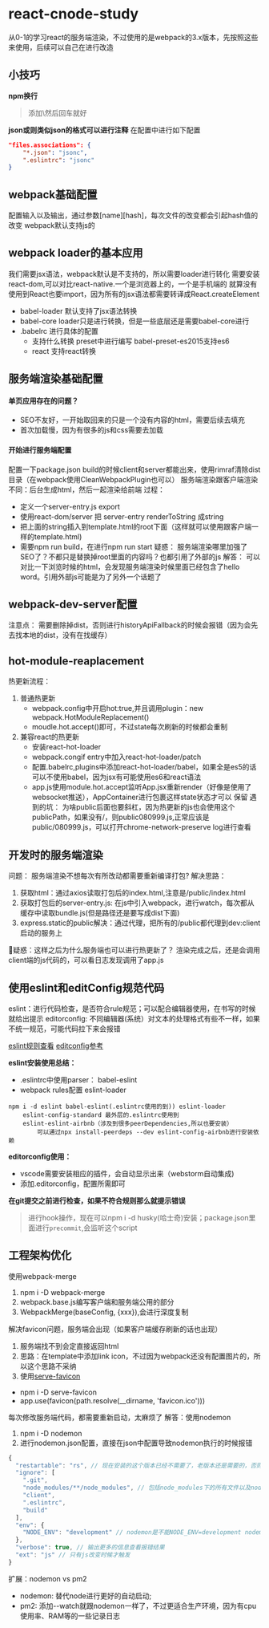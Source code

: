 # react-cnode-study
从0-1的学习react的服务端渲染，不过使用的是webpack的3.x版本，先按照这些来使用，后续可以自己在进行改造

## 小技巧

**npm换行**
> 添加\然后回车就好

**json或则类似json的格式可以进行注释**
在配置中进行如下配置
``` json
"files.associations": {
    "*.json": "jsonc",
    ".eslintrc": "jsonc"
}
```

## webpack基础配置
配置输入以及输出，通过参数[name][hash]，每次文件的改变都会引起hash值的改变
webpack默认支持js的


## webpack loader的基本应用
我们需要jsx语法，webpack默认是不支持的，所以需要loader进行转化
需要安装react-dom,可以对比react-native.一个是浏览器上的，一个是手机端的
就算没有使用到React也要import，因为所有的jsx语法都需要转译成React.createElement
+ babel-loader 默认支持了jsx语法转换
+ babel-core loader只是进行转换，但是一些底层还是需要babel-core进行
+ .babelrc 进行具体的配置
    - 支持什么转换  preset中进行编写 babel-preset-es2015支持es6
    - react 支持react转换


## 服务端渲染基础配置

#### 单页应用存在的问题？
+ SEO不友好，一开始取回来的只是一个没有内容的html，需要后续去填充
+ 首次加载慢，因为有很多的js和css需要去加载

#### 开始进行服务端配置
配置一下package.json build的时候client和server都能出来，使用rimraf清除dist目录（在webpack使用CleanWebpackPlugin也可以）
服务端渲染跟客户端渲染不同：后台生成html，然后一起渲染给前端
过程：
+ 定义一个server-entry.js export <App />
+ 使用react-dom/server 把 server-entry renderToString 成string
+ 把上面的string插入到template.html的root下面（这样就可以使用跟客户端一样的template.html)
+ 需要npm run build，在进行npm run start
疑惑：
    服务端渲染哪里加强了SEO了？不都只是替换掉root里面的内容吗？也都引用了外部的js
解答：
    可以对比一下浏览时候的html，会发现服务端渲染时候里面已经包含了hello word。引用外部js可能是为了另外一个话题了


## webpack-dev-server配置
注意点： 需要删除掉dist，否则进行historyApiFallback的时候会报错（因为会先去找本地的dist，没有在找缓存）

## hot-module-reaplacement
热更新流程：
1. 普通热更新
    + webpack.config中开启hot:true,并且调用plugin：new webpack.HotModuleReplacement()
    + moudle.hot.accept()即可，不过state每次刷新的时候都会重制
2. 兼容react的热更新
    + 安装react-hot-loader
    + webpack.congif entry中加入react-hot-loader/patch
    + 配置.babelrc,plugins中添加react-hot-loader/babel，如果全是es5的话可以不使用babel，因为jsx有可能使用es6和react语法
    + app.js使用module.hot.accept监听App.jsx重新render（好像是使用了websocket推送），AppContainer进行包裹这样state状态才可以   保留
遇到的坑：
    为啥public后面也要斜杠，因为热更新的js也会使用这个publicPath，如果没有/，则public080999.js,正常应该是public/080999.js，可以打开chrome-network-preserve log进行查看

## 开发时的服务端渲染
问题： 服务端渲染不想每次有所改动都需要重新编译打包?
解决思路：
1. 获取html：通过axios读取打包后的index.html,注意是/public/index.html
2. 获取打包后的server-entry.js: 在js中引入webpack，进行watch，每次都从缓存中读取bundle.js(但是路径还是要写成dist下面)
3. express.static的public解决：通过代理，把所有的/public都代理到dev:client启动的服务上

疑惑：这样之后为什么服务端也可以进行热更新了？
渲染完成之后，还是会调用client端的js代码的，可以看日志发现调用了app.js

## 使用eslint和editConfig规范代码
eslint：进行代码检查，是否符合rule规范；可以配合编辑器使用，在书写的时候就给出提示
editorconfig: 不同编辑器(系统）对文本的处理格式有些不一样，如果不统一规范，可能代码拉下来会报错

[eslint规则查看](http://eslint.cn/docs/rules/)
[editconfig参考](https://www.jianshu.com/p/a11c679e21bf)

**eslint安装使用总结：**
+ .eslintrc中使用parser： babel-eslint
+ webpack rules配置 eslint-loader
```
npm i -d eslint babel-eslint(.eslintrc使用的到)) eslint-loader
    eslint-config-standard 最外层的.eslintrc使用到
    eslint-eslint-airbnb（涉及到很多peerDependencies,所以也要安装）
        可以通过npx install-peerdeps --dev eslint-config-airbnb进行安装依赖
```
**editorconfig使用：**
+ vscode需要安装相应的插件，会自动显示出来（webstorm自动集成)
+ 添加.editorconfig，配置所需即可

**在git提交之前进行检查，如果不符合规则那么就提示错误**
> 进行hook操作，现在可以npm i -d husky(哈士奇)安装；package.json里面进行`precommit`,会监听这个script

## 工程架构优化

使用webpack-merge
1. npm i -D webpack-merge
2. webpack.base.js编写客户端和服务端公用的部分
3. WebpackMerge(baseConfig, {xxx}),会进行深度复制

解决favicon问题，服务端会出现（如果客户端缓存刷新的话也出现）
1. 服务端找不到会定直接返回html
2. 思路：在template中添加link icon，不过因为webpack还没有配置图片的，所以这个思路不采纳
3. 使用[serve-favicon](https://www.npmjs.com/package/serve-favicon)
  + npm i -D serve-favicon
  + app.use(favicon(path.resolve(__dirname, 'favicon.ico')))

每次修改服务端代码，都需要重新启动，太麻烦了
解答：使用nodemon
1. npm i -D nodemon
2. 进行nodemon.json配置，直接在json中配置导致nodemon执行的时候报错
```js
{
  "restartable": "rs", // 现在安装的这个版本已经不需要了，老版本还是需要的，否则配置了nodemon么有这一行修改无用
  "ignore": [
    ".git",
    "node_modules/**/node_modules", // 包括node_modules下的所有文件以及node_modules
    "client",
    ".eslintrc",
    "build"
  ],
  "env": {
    "NODE_ENV": "development" // nodemon是不能NODE_ENV=development nodemon xxx.js这么使用的，要使用本行
  },
  "verbose": true, // 输出更多的信息查看报错结果
  "ext": "js" // 只有js改变时候才触发
}
```


扩展：nodemon vs pm2
+ nodemon: 替代node进行更好的自动启动;
+ pm2: 添加--watch就跟nodemon一样了，不过更适合生产环境，因为有cpu使用率、RAM等的一些记录日志
